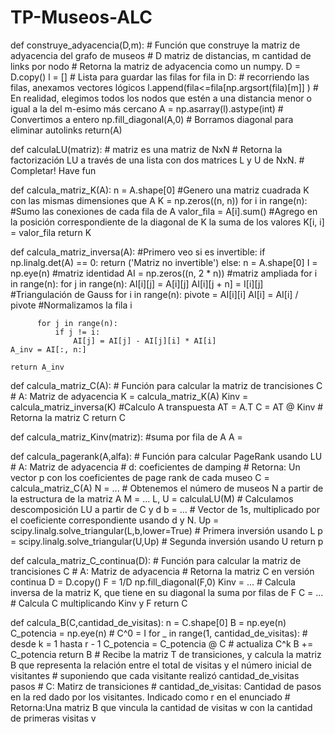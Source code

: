 # TP-Museos-ALC
def construye_adyacencia(D,m): 
    # Función que construye la matriz de adyacencia del grafo de museos
    # D matriz de distancias, m cantidad de links por nodo
    # Retorna la matriz de adyacencia como un numpy.
    D = D.copy()
    l = [] # Lista para guardar las filas
    for fila in D: # recorriendo las filas, anexamos vectores lógicos
        l.append(fila<=fila[np.argsort(fila)[m]] ) # En realidad, elegimos todos los nodos que estén a una distancia menor o igual a la del m-esimo más cercano
    A = np.asarray(l).astype(int) # Convertimos a entero
    np.fill_diagonal(A,0) # Borramos diagonal para eliminar autolinks
    return(A)

def calculaLU(matriz):
    # matriz es una matriz de NxN
    # Retorna la factorización LU a través de una lista con dos matrices L y U de NxN.
    # Completar! Have fun

def calcula_matriz_K(A):
    n = A.shape[0]
    #Genero una matriz cuadrada K con las mismas dimensiones que A
    K = np.zeros((n, n))
    for i in range(n):
        #Sumo las conexiones de cada fila de A
        valor_fila = A[i].sum()
        #Agrego en la posición correspondiente de la diagonal de K la suma de los valores
        K[i, i] = valor_fila
    return K

def calcula_matriz_inversa(A):
  #Primero veo si es invertible:
  if np.linalg.det(A) == 0:
    return ('Matriz no invertible')
  else:
    n = A.shape[0]
    I = np.eye(n) #matriz identidad
    AI = np.zeros((n, 2 * n)) #matriz ampliada
    for i in range(n):
        for j in range(n):
            AI[i][j] = A[i][j]
            AI[i][j + n] = I[i][j]
    #Triangulación de Gauss
    for i in range(n):
          pivote = AI[i][i]
          AI[i] = AI[i] / pivote  #Normalizamos la fila i

          for j in range(n):
              if j != i:
                  AI[j] = AI[j] - AI[j][i] * AI[i]
    A_inv = AI[:, n:]

    return A_inv

def calcula_matriz_C(A):
    # Función para calcular la matriz de trancisiones C
    # A: Matriz de adyacencia
    K = calcula_matriz_K(A)
    Kinv = calcula_matriz_inversa(K)
    #Calculo A transpuesta
    AT = A.T
    C = AT @ Kinv
    # Retorna la matriz C
    return C
    
def calcula_matriz_Kinv(matriz):
    #suma por fila de A
    A = 
    
def calcula_pagerank(A,alfa):
    # Función para calcular PageRank usando LU
    # A: Matriz de adyacencia
    # d: coeficientes de damping
    # Retorna: Un vector p con los coeficientes de page rank de cada museo
    C = calcula_matriz_C(A)
    N = ... # Obtenemos el número de museos N a partir de la estructura de la matriz A
    M = ...
    L, U = calculaLU(M) # Calculamos descomposición LU a partir de C y d
    b = ... # Vector de 1s, multiplicado por el coeficiente correspondiente usando d y N.
    Up = scipy.linalg.solve_triangular(L,b,lower=True) # Primera inversión usando L
    p = scipy.linalg.solve_triangular(U,Up) # Segunda inversión usando U
    return p

def calcula_matriz_C_continua(D): 
    # Función para calcular la matriz de trancisiones C
    # A: Matriz de adyacencia
    # Retorna la matriz C en versión continua
    D = D.copy()
    F = 1/D
    np.fill_diagonal(F,0)
    Kinv = ... # Calcula inversa de la matriz K, que tiene en su diagonal la suma por filas de F 
    C = ... # Calcula C multiplicando Kinv y F
    return C

def calcula_B(C,cantidad_de_visitas):
    n = C.shape[0]
    B = np.eye(n)
    C_potencia = np.eye(n)  # C^0 = I
    for _ in range(1, cantidad_de_visitas):  # desde k = 1 hasta r - 1
        C_potencia = C_potencia @ C  # actualiza C^k
        B += C_potencia
    return B
    # Recibe la matriz T de transiciones, y calcula la matriz B que representa la relación entre el total de visitas y el número inicial de visitantes
    # suponiendo que cada visitante realizó cantidad_de_visitas pasos
    # C: Matirz de transiciones
    # cantidad_de_visitas: Cantidad de pasos en la red dado por los visitantes. Indicado como r en el enunciado
    # Retorna:Una matriz B que vincula la cantidad de visitas w con la cantidad de primeras visitas v
   
